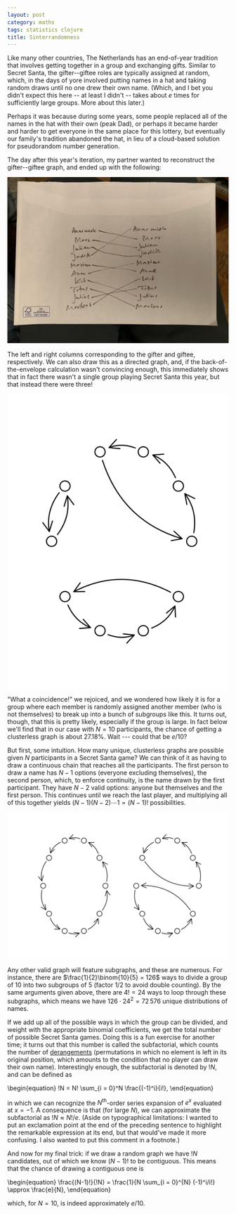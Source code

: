 ```yaml
---
layout: post
category: maths
tags: statistics clojure
title: Sinterrandomness
---
```


Like many other countries, The Netherlands has an end-of-year tradition that involves getting together in a group and exchanging gifts. Similar to Secret Santa, the gifter--giftee roles are typically assigned at random, which, in the days of yore involved putting names in a hat and taking random draws until no one drew their own name. (Which, and I bet you didn't expect this here -- at least I didn't -- takes about $e$ times for sufficiently large groups. More about this later.)

Perhaps it was because during some years, some people replaced all of the names in the hat with their own (peak Dad), or perhaps it became harder and harder to get everyone in the same place for this lottery, but eventually our family's tradition abandoned the hat, in lieu of a cloud-based solution for pseudorandom number generation.

The day after this year's iteration, my partner wanted to reconstruct the gifter--giftee graph, and ended up with the following:

![](/attach/sinterrandomness/sinterrandomness.jpg)

The left and right columns corresponding to the gifter and giftee, respectively. We can also draw this as a directed graph, and, if the back-of-the-envelope calculation wasn't convincing enough, this immediately shows that in fact there wasn't a single group playing Secret Santa this year, but that instead there were three!

<div style="text-align:center">
<img align="center" src="/attach/sinterrandomness/graph.svg">
</div>

"What a coincidence!" we rejoiced, and we wondered how likely it is for a group where each member is randomly assigned another member (who is not themselves) to break up into a bunch of subgroups like this. It turns out, though, that this is pretty likely, especially if the group is large. In fact below we'll find that in our case with $N = 10$ participants, the chance of getting a clusterless graph is about 27.18%. Wait --- could that be $e/10$?

But first, some intuition. How many unique, clusterless graphs are possible given $N$ participants in a Secret Santa game? We can think of it as having to draw a continuous chain that reaches all the participants. The first person to draw a name has $N-1$ options (everyone excluding themselves), the second person, which, to enforce continuity, is the name drawn by the first participant. They have $N - 2$ valid options: anyone but themselves and the first person. This continues until we reach the last player, and multiplying all of this together yields $(N-1)(N-2)\cdots 1 = (N - 1)!$ possibilities.

<div style="text-align:center">
<img align="center" src="/attach/sinterrandomness/graph-2.svg">
</div>

Any other valid graph will feature subgraphs, and these are numerous. For instance, there are $\frac{1}{2}\binom{10}{5} = 126$ ways to divide a group of 10 into two subgroups of 5 (factor $1/2$ to avoid double counting). By the same arguments given above, there are $4! = 24$ ways to loop through these subgraphs, which means we have $126 \cdot 24^2 = 72\,576$ unique distributions of names.

If we add up all of the possible ways in which the group can be divided, and weight with the appropriate binomial coefficients, we get the total number of possible Secret Santa games. Doing this is a fun exercise for another time; it turns out that this number is called the subfactorial, which counts the number of [derangements](https://en.wikipedia.org/wiki/Derangement) (permutations in which no element is left in its original position, which amounts to the condition that no player can draw their own name). Interestingly enough, the subfactorial is denoted by $!N$, and can be defined as

\begin{equation}
!N = N! \sum_{i = 0}^N \frac{(-1)^i}{i!},
\end{equation}

in which we can recognize the $N^\mathrm{th}$-order series expansion of $e^x$ evaluated at $x = -1$. A consequence is that (for large $N$), we can approximate the subfactorial as $!N \approx N!/e$. (Aside on typographical limitations: I wanted to put an exclamation point at the end of the preceding sentence to highlight the remarkable expression at its end, but that would've made it more confusing. I also wanted to put this comment in a footnote.)

And now for my final trick: if we draw a random graph we have $!N$ candidates, out of which we know $(N - 1)!$ to be contiguous. This means that the chance of drawing a contiguous one is

\begin{equation}
\frac{(N-1)!}{!N} = \frac{1}{N \sum_{i = 0}^{N} (-1)^i/i!} \approx \frac{e}{N},
\end{equation}

which, for $N = 10$, is indeed approximately $e/10$.
